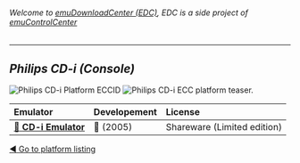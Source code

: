 ###### Welcome to [emuDownloadCenter (EDC)](https://github.com/PhoenixInteractiveNL/emuDownloadCenter/wiki/), EDC is a side project of [emuControlCenter](https://github.com/PhoenixInteractiveNL/emuControlCenter/wiki/)
***
## _Philips CD-i (Console)_
![](https://raw.githubusercontent.com/wiki/PhoenixInteractiveNL/emuDownloadCenter/images_platform/ecc_cdi_cell.png "Philips CD-i Platform ECCID")
![](https://raw.githubusercontent.com/wiki/PhoenixInteractiveNL/emuDownloadCenter/images_platform/ecc_cdi_teaser.png "Philips CD-i ECC platform teaser.")

| Emulator | Developement | License |
|:---------|:-------------|:--------|
| [:file_folder: **CD-i Emulator**](https://github.com/PhoenixInteractiveNL/emuDownloadCenter/wiki/Emulator-cdiemulator#menu) | :red_circle: (2005) | Shareware (Limited edition) |

[:arrow_backward: Go to platform listing](https://github.com/PhoenixInteractiveNL/emuDownloadCenter/wiki/EDC-Platform-List)

